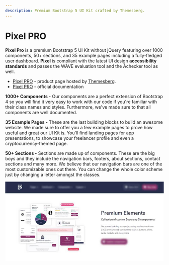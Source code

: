 ```yaml
---
description: Premium Bootstrap 5 UI Kit crafted by Themesberg.
---
```


# Pixel PRO

**Pixel Pro** is a premium Bootstrap 5 UI Kit without jQuery featuring over 1000 components, 50+ sections, and 35 example pages including a fully-fledged user dashboard. **Pixel** is compliant with the latest UI design **accessibility standards** and passes the WAVE evaluation tool and the Achecker tool as well.

* [Pixel PRO](https://themesberg.com/product/ui-kit/pixel-pro-premium-bootstrap-5-ui-kit) - product page hosted by [Themesberg](../partners/themesberg.md).
* [Pixel PRO](https://themesberg.com/docs/pixel-bootstrap/getting-started/quick-start/) - official documentation&#x20;

**1000+ Components -** Our components are a perfect extension of Bootstrap 4 so you will find it very easy to work with our code if you're familiar with their class names and styles. Furthermore, we've made sure to that all components are well documented.

**35 Example Pages -** These are the last building blocks to build an awesome website. We made sure to offer you a few example pages to prove how useful and great our UI Kit is. You'll find landing pages for app presentations, to showcase your freelancer profile and even a cryptocurrency-themed page.

**50+ Sections -** Sections are made up of components. These are the big boys and they include the navigation bars, footers, about sections, contact sections and many more. We believe that our navigation bars are one of the most customizable ones out there. You can change the whole color scheme just by changing a letter amongst the classes.

![Pixel PRO - Premium Bootstrap 5 Template.](../../.gitbook/assets/docs-cover-pixel-pro.jpg)

